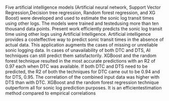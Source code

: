 Five artificial intelligence models (Artificial neural network, Support Vector Regression,Decision tree regression, Random forest regression, and XG Boost) were developed and used to estimate the sonic log transit times using other logs. 
The models were trained and testedusing more than ten thousand data points. 
Present work efficiently predicts the sonic log transit time using other logs using Artificial Intelligence. 
Artificial intelligence provides a costeffective way to predict sonic transit times in the absence of actual data. 
This application augments the cases of missing or unreliable sonic logging data. 
In cases of unavailability of both DTC and DTS, AI techniques can still predict them satisfactorily.
XGBoost and the random forest technique resulted in the most accurate predictions with an R2 of 0.97 each when DTC was available. 
If both DTC and DTS need to be predicted, the R2 of both the techniques for DTC came out to be 0.94 and for DTS, 0.95. 
The correlation of the combined input data was higher with DTS than with DTC. 
XGBoost and the random forest regression technique outperform all for sonic log prediction purposes. 
It is an efficientestimation method compared to empirical correlations
